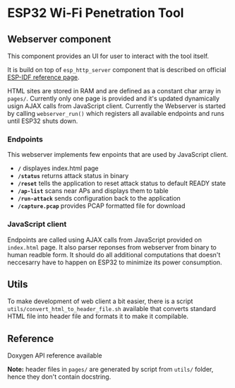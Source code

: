 # ESP32 Wi-Fi Penetration Tool
## Webserver component

This component provides an UI for user to interact with the tool itself.

It is build on top of `esp_http_server` component that is described on official [ESP-IDF reference page](https://docs.espressif.com/projects/esp-idf/en/latest/esp32/api-reference/protocols/esp_http_server.html).

HTML sites are stored in RAM and are defined as a constant char array in `pages/`. Currently only one page is provided and it's updated dynamically usign AJAX calls from JavaScript client.
Currently the Webserver is started by calling `webserver_run()` which registers all available endpoints and runs until ESP32 shuts down.

### Endpoints
This webserver implements few enpoints that are used by JavaScript client.
- **`/`** displayes index.html page
- **`/status`** returns attack status in binary
- **`/reset`** tells the application to reset attack status to default READY state
- **`/ap-list`** scans near APs and displays them to table
- **`/run-attack`** sends configuration back to the application
- **`/capture.pcap`** provides PCAP formatted file for download

### JavaScript client
Endpoints are called using AJAX calls from JavaScript provided on `index.html` page. It also parser reponses from webserver from binary to human readble form.
It should do all additional computations that doesn't neccesarry have to happen on ESP32 to minimize its power consumption. 

## Utils
To make development of web client a bit easier, there is a script `utils/convert_html_to_header_file.sh` available that converts standard HTML file into header file and formats it to make it compilable.

## Reference
Doxygen API reference available

**Note:** header files in `pages/` are generated by script from `utils/` folder, hence they don't contain docstring.  